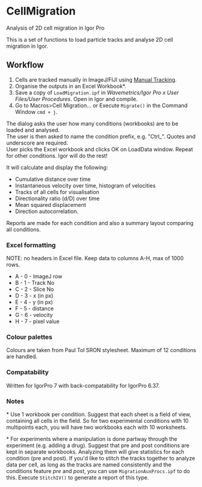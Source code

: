 # CellMigration
Analysis of 2D cell migration in Igor Pro

This is a set of functions to load particle tracks and analyse 2D cell migration in Igor.

Workflow
--------

1. Cells are tracked manually in ImageJ/FIJI using [Manual Tracking](http://rsbweb.nih.gov/ij/plugins/track/track.html).
2. Organise the outputs in an Excel Workbook*.
3. Save a copy of `LoadMigration.ipf` in *Wavemetrics/Igor Pro x User Files/User Procedures*. Open in Igor and compile.
4. Go to Macros>Cell Migration... or Execute `Migrate()` in the Command Window `cmd + j`.

The dialog asks the user how many conditions (workbooks) are to be loaded and analysed.<br />
The user is then asked to name the condition prefix, e.g. "Ctrl_". Quotes and underscore are required.<br />
User picks the Excel workbook and clicks OK on LoadData window. Repeat for other conditions. Igor will do the rest!

It will calculate and display the following:
* Cumulative distance over time
* Instantaneous velocity over time, histogram of velocities
* Tracks of all cells for visualisation
* Directionality ratio (d/D) over time
* Mean squared displacement
* Direction autocorrelation.

Reports are made for each condition and also a summary layout comparing all conditions.

### Excel formatting

NOTE: no headers in Excel file. Keep data to columns A-H, max of 1000 rows.

* A - 0 - ImageJ row
* B - 1 - Track No
* C - 2 - Slice No
* D - 3 - x (in px)
* E - 4 - y (in px)
* F - 5 - distance
* G - 6 - velocity
* H - 7 - pixel value

### Colour palettes
Colours are taken from Paul Tol SRON stylesheet. Maximum of 12 conditions are handled.

### Compatability
Written for IgorPro 7 with back-compatability for IgorPro 6.37.

### Notes
\*  Use 1 workbook per condition. Suggest that each sheet is a field of view, containing all cells in the field. So for two experimental conditions with 10 multipoints each, you will have two workbooks each with 10 worksheets.

\* For experiments where a manipulation is done partway through the experiment (e.g. adding a drug). Suggest that pre and post conditions are kept in separate workbooks. Analyzing them will give statistics for each condition (pre and post). If you'd like to stitch the tracks together to analyze data per cell, as long as the tracks are named consistently and the conditions feature *pre* and *post*, you can use `MigrationAuxProcs.ipf` to do this. Execute `StitchIV()` to generate a report of this type.